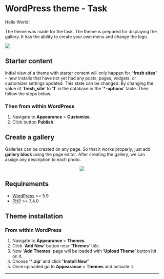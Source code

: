 # WordPress theme - Task

Hello World!

The theme was made for the task. The theme is prepared for displaying the gallery. It has the ability to create your own menu and change the logo.

![](https://i.imgur.com/YIWkswI.png)

## Starter content
Initial view of a theme with starter content will only happen for “**fresh sites**” – new installs that have not yet had any posts, pages, widgets, or customizer settings updated. This state can be changed. By changing the value of '**fresh_site**' to '**1**' in the database in the '***-options**' table. Then follow the steps below.
### Then from within WordPress ###
1. Navigate to **Appearance** > **Customize**.
2. Click button **Publish**.

## Create a gallery

Galleries can be created on any page. So that it works properly, just add **gallery block** using the page editor. After creating the gallery, we can assign any description to each photo.

<p align="center">
  <img src="https://i.imgur.com/KmAy6EA.png"/>
</p>

## Requirements

- [WordPress](https://wordpress.org/) >= 5.9
- [PHP](https://secure.php.net/manual/en/install.php) >= 7.4.0

## Theme installation

### From within WordPress ###
1. Navigate to **Appearance** > **Themes**.
2. Click '**Add New**' button near '**Themes**' title.
3. Now '**Add Themes**' page will be loaded with '**Upload Theme**' button hit on it.
4. Choose '***.zip**' and click "**Install Now**"
5. Once uploaded go to **Appearance** > **Themes** and activate it.
------------
